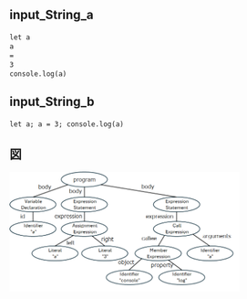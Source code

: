 ## input_String_a

```
let a
a
=
3
console.log(a)
```

## input_String_b

```
let a; a = 3; console.log(a)
```

## 図

<img src="string_ab.png" width="80%">
<!-- ch02\ex08\string_ab.png -->
